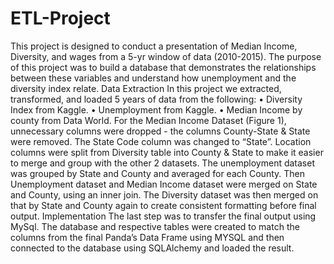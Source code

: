 # ETL-Project

This project is designed to conduct a presentation of Median Income, Diversity, and wages from a 5-yr window of data (2010-2015).
The purpose of this project was to build a database that demonstrates the relationships between these variables and understand how unemployment and the diversity index relate. 
Data Extraction
In this project we extracted, transformed, and loaded 5 years of data from the following:
•	Diversity Index from Kaggle.
•	Unemployment from Kaggle.
•	Median Income by county from Data World.
For the Median Income Dataset (Figure 1), unnecessary columns were dropped - the columns County-State & State were removed. The State Code column was changed to “State”.
Location columns were split from Diversity table into County & State to make it easier to merge and group with the other 2 datasets.
The unemployment dataset was grouped by State and County and averaged for each County.  Then Unemployment dataset and Median Income dataset were merged on State and County, using an inner join. The Diversity dataset was then merged on that by State and County again to create consistent formatting before final output. 
Implementation
The last step was to transfer the final output using MySql.  The database and respective tables were created to match the columns from the final Panda’s Data Frame using MYSQL and then connected to the database using SQLAlchemy and loaded the result. 

